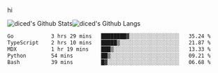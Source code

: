 hi

<img align="center" style="padding:0" src="https://github-readme-stats-diced.vercel.app/api?username=diced&show_icons=true&count_private=true&include_all_commits=true&hide=contribs&hide_border=true&hide_title=true&hide_border=true&theme=transparent" alt="diced's Github Stats"><img align="center" style="padding:0" src="https://github-readme-stats-diced.vercel.app/api/top-langs/?username=diced&layout=compact&hide_border=true&theme=transparent" alt="diced's Github Langs">

<!--START_SECTION:waka-->

```txt
Go            3 hrs 29 mins   ████████▓░░░░░░░░░░░░░░░░   35.24 %
TypeScript    2 hrs 10 mins   █████▒░░░░░░░░░░░░░░░░░░░   21.87 %
MDX           1 hr 19 mins    ███▒░░░░░░░░░░░░░░░░░░░░░   13.33 %
Python        54 mins         ██▒░░░░░░░░░░░░░░░░░░░░░░   09.21 %
Bash          39 mins         █▓░░░░░░░░░░░░░░░░░░░░░░░   06.68 %
```

<!--END_SECTION:waka-->
